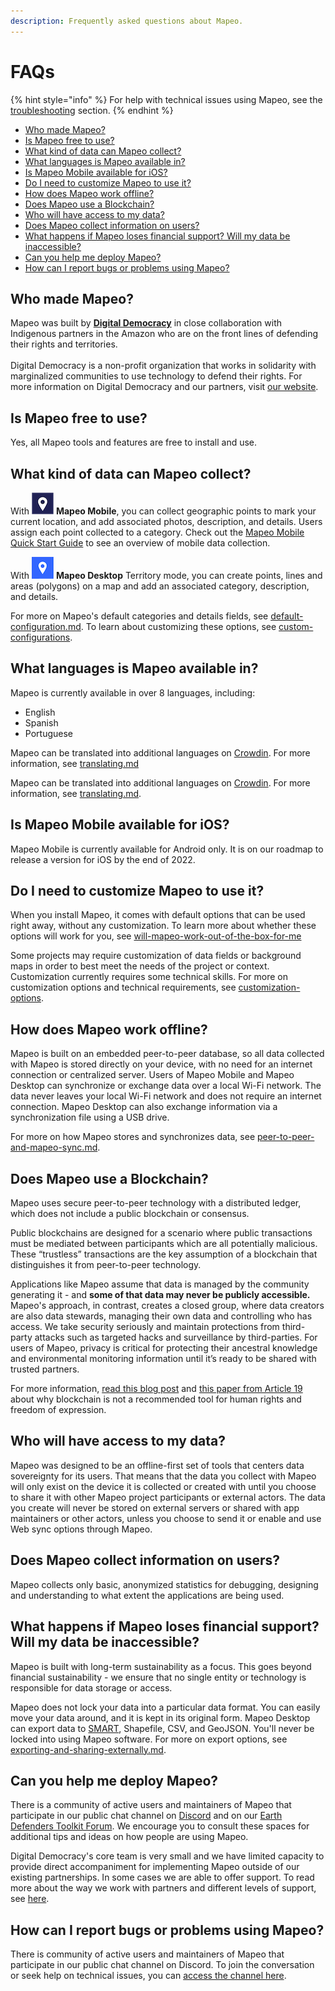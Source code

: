 ```yaml
---
description: Frequently asked questions about Mapeo.
---
```


# FAQs

{% hint style="info" %}
For help with technical issues using Mapeo, see the [troubleshooting](../complete-reference-guide/troubleshooting/ "mention") section.
{% endhint %}

* [Who made Mapeo?](faqs.md#who-made-mapeo)
* [Is Mapeo free to use?](faqs.md#is-mapeo-free-to-use)
* [What kind of data can Mapeo collect?](faqs.md#what-kind-of-data-can-mapeo-collect)
* [What languages is Mapeo available in?](faqs.md#what-languages-is-mapeo-available-in)
* [Is Mapeo Mobile available for iOS?](faqs.md#is-mapeo-mobile-available-for-ios)
* [Do I need to customize Mapeo to use it?](faqs.md#do-i-need-to-customize-mapeo-to-use-it)
* [How does Mapeo work offline?](faqs.md#how-does-mapeo-work-offline)
* [Does Mapeo use a Blockchain?](faqs.md#does-mapeo-use-a-blockchain)
* [Who will have access to my data?](faqs.md#who-will-have-access-to-my-data)
* [Does Mapeo collect information on users?](faqs.md#does-mapeo-collect-information-on-users)
* [What happens if Mapeo loses financial support? Will my data be inaccessible?](faqs.md#what-happens-if-mapeo-loses-financial-support-will-my-data-be-inaccessible)
* [Can you help me deploy Mapeo?](faqs.md#can-you-help-me-deploy-mapeo)
* [How can I report bugs or problems using Mapeo?](faqs.md#how-can-i-report-bugs-or-problems-using-mapeo)

## Who made Mapeo?

Mapeo was built by [**Digital Democracy**](https://www.digital-democracy.org) in close collaboration with Indigenous partners in the Amazon who are on the front lines of defending their rights and territories.\
\
Digital Democracy is a non-profit organization that works in solidarity with marginalized communities to use technology to defend their rights. For more information on Digital Democracy and our partners, visit [our website](https://www.digital-democracy.org).

## Is Mapeo free to use?

Yes, all Mapeo tools and features are free to install and use.

## What kind of data can Mapeo collect?

With ![](../.gitbook/assets/Mm-icon.png) **Mapeo Mobile**, you can collect geographic points to mark your current location, and add associated photos, description, and details. Users assign each point collected to a category. Check out the [Mapeo Mobile Quick Start Guide](../quick-start-guide/mapeo-mobile.md) to see an overview of mobile data collection.

With ![](../.gitbook/assets/Md-icon.png) **Mapeo Desktop** Territory mode, you can create points, lines and areas (polygons) on a map and add an associated category, description, and details.

For more on Mapeo's default categories and details fields, see [default-configuration.md](../complete-reference-guide/will-mapeo-work-out-of-the-box-for-me/default-configuration.md "mention"). To learn about customizing these options, see [custom-configurations](../complete-reference-guide/customization-options/custom-configurations/ "mention").

## What languages is Mapeo available in?

Mapeo is currently available in over 8 languages, including:

* English
* Spanish
* Portuguese

Mapeo can be translated into additional languages on [Crowdin](https://crowdin.com). For more information, see [translating.md](../complete-reference-guide/customization-options/translating.md "mention")

Mapeo can be translated into additional languages on [Crowdin](https://crowdin.com). For more information, see [translating.md](../complete-reference-guide/customization-options/translating.md "mention").

## Is Mapeo Mobile available for iOS?

Mapeo Mobile is currently available for Android only. It is on our roadmap to release a version for iOS by the end of 2022.

## Do I need to customize Mapeo to use it?

When you install Mapeo, it comes with default options that can be used right away, without any customization. To learn more about whether these options will work for you, see [will-mapeo-work-out-of-the-box-for-me](../complete-reference-guide/will-mapeo-work-out-of-the-box-for-me/ "mention")

Some projects may require customization of data fields or background maps in order to best meet the needs of the project or context. Customization currently requires some technical skills. For more on customization options and technical requirements, see [customization-options](../complete-reference-guide/customization-options/ "mention").

## How does Mapeo work offline?

Mapeo is built on an embedded peer-to-peer database, so all data collected with Mapeo is stored directly on your device, with no need for an internet connection or centralized server. Users of Mapeo Mobile and Mapeo Desktop can synchronize or exchange data over a local Wi-Fi network. The data never leaves your local Wi-Fi network and does not require an internet connection. Mapeo Desktop can also exchange information via a synchronization file using a USB drive.

For more on how Mapeo stores and synchronizes data, see [peer-to-peer-and-mapeo-sync.md](about-mapeo/peer-to-peer-and-mapeo-sync.md "mention").

## Does Mapeo use a Blockchain? <a href="#does-mapeo-use-a-blockchain" id="does-mapeo-use-a-blockchain"></a>

Mapeo uses secure peer-to-peer technology with a distributed ledger, which does not include a public blockchain or consensus.

Public blockchains are designed for a scenario where public transactions must be mediated between participants which are all potentially malicious. These “trustless” transactions are the key assumption of a blockchain that distinguishes it from peer-to-peer technology.

Applications like Mapeo assume that data is managed by the community generating it - and **some of that data may never be publicly accessible.** Mapeo's approach, in contrast, creates a closed group, where data creators are also data stewards, managing their own data and controlling who has access. We take security seriously and maintain protections from third-party attacks such as targeted hacks and surveillance by third-parties. For users of Mapeo, privacy is critical for protecting their ancestral knowledge and environmental monitoring information until it’s ready to be shared with trusted partners.

For more information, [read this blog post](https://wp.digital-democracy.org/cooperative-ownership-of-data-without-blockchain/) and [this paper from Article 19](https://www.article19.org/resources/blockchain-technology-alone-cannot-protect-freedom-of-expression) about why blockchain is not a recommended tool for human rights and freedom of expression.

## Who will have access to my data?

Mapeo was designed to be an offline-first set of tools that centers data sovereignty for its users. That means that the data you collect with Mapeo will only exist on the device it is collected or created with until you choose to share it with other Mapeo project participants or external actors. The data you create will never be stored on external servers or shared with app maintainers or other actors, unless you choose to send it or enable and use Web sync options through Mapeo.&#x20;

## Does Mapeo collect information on users?

Mapeo collects only basic, anonymized statistics for debugging, designing and understanding to what extent the applications are being used.

## What happens if Mapeo loses financial support? **Will my data be inaccessible?** <a href="#what-happens-if-mapeo-loses-financial-support-will-my-data-be-inaccessible" id="what-happens-if-mapeo-loses-financial-support-will-my-data-be-inaccessible"></a>

Mapeo is built with long-term sustainability as a focus. This goes beyond financial sustainability - we ensure that no single entity or technology is responsible for data storage or access.

Mapeo does not lock your data into a particular data format. You can easily move your data around, and it is kept in its original form. Mapeo Desktop can export data to [SMART](http://smartconservationtools.org/download/), Shapefile, CSV, and GeoJSON. You'll never be locked into using Mapeo software. For more on export options, see [exporting-and-sharing-externally.md](../complete-reference-guide/mapeo-desktop-use/using-mapeo-desktop-to-manage-mapeo-mobile-data/exporting-and-sharing-externally.md "mention").

## Can you help me deploy Mapeo?

There is a community of active users and maintainers of Mapeo that participate in our public chat channel on [Discord](https://discord.gg/KWRFDh3v73) and on our [Earth Defenders Toolkit Forum](https://forum.earthdefenderstoolkit.com). We encourage you to consult these spaces for additional tips and ideas on how people are using Mapeo.

Digital Democracy's core team is very small and we have limited capacity to provide direct accompaniment for implementing Mapeo outside of our existing partnerships. In some cases we are able to offer support. To read more about the way we work with partners and different levels of support, see [here](https://drive.google.com/file/d/1c9C1-6v1EHKnfrYDsBn3VNu5qS\_pUNMC/view?usp=sharing).

## How can I report bugs or problems using Mapeo?

There is community of active users and maintainers of Mapeo that participate in our public chat channel on Discord. To join the conversation or seek help on technical issues, you can [access the channel here](https://discord.gg/KWRFDh3v73).
